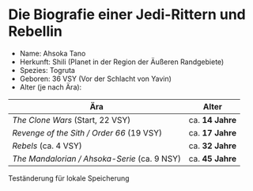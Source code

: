 # Die Biografie einer Jedi-Rittern und Rebellin


- Name: Ahsoka Tano
- Herkunft: Shili (Planet in der Region der Äußeren Randgebiete)
- Spezies: Togruta
- Geboren: 36 VSY (Vor der Schlacht von Yavin)
- Alter (je nach Ära):


| Ära                                          | Alter            |
| -------------------------------------------- | ---------------- |
| *The Clone Wars* (Start, 22 VSY)             | ca. **14 Jahre** |
| *Revenge of the Sith / Order 66* (19 VSY)    | ca. **17 Jahre** |
| *Rebels* (ca. 4 VSY)                         | ca. **32 Jahre** |
| *The Mandalorian / Ahsoka-Serie* (ca. 9 NSY) | ca. **45 Jahre** |


Teständerung für lokale Speicherung 
